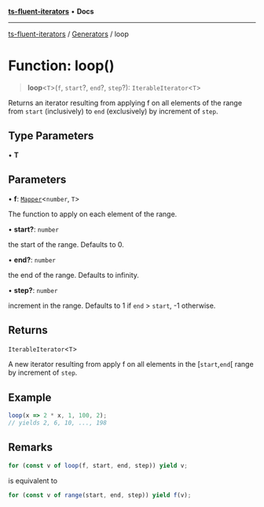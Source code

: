 [**ts-fluent-iterators**](../../../README.md) • **Docs**

---

[ts-fluent-iterators](../../../README.md) / [Generators](../README.md) / loop

# Function: loop()

> **loop**\<`T`\>(`f`, `start`?, `end`?, `step`?): `IterableIterator`\<`T`\>

Returns an iterator resulting from applying f on all elements of the range
from `start` (inclusively) to `end` (exclusively) by increment of `step`.

## Type Parameters

• **T**

## Parameters

• **f**: [`Mapper`](../../../type-aliases/Mapper.md)\<`number`, `T`\>

The function to apply on each element of the range.

• **start?**: `number`

the start of the range. Defaults to 0.

• **end?**: `number`

the end of the range. Defaults to infinity.

• **step?**: `number`

increment in the range. Defaults to 1 if `end` > `start`, -1 otherwise.

## Returns

`IterableIterator`\<`T`\>

A new iterator resulting from apply f on all elements in the [`start`,`end`[ range by increment of `step`.

## Example

```ts
loop(x => 2 * x, 1, 100, 2);
// yields 2, 6, 10, ..., 198
```

## Remarks

```ts
for (const v of loop(f, start, end, step)) yield v;
```

is equivalent to

```ts
for (const v of range(start, end, step)) yield f(v);
```

